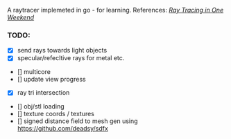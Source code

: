 A raytracer implemeted in go - for learning.
References:
[_Ray Tracing in One Weekend_](https://raytracing.github.io/books/RayTracingInOneWeekend.html)

### TODO:
- [x] send rays towards light objects
- [x] specular/refecltive rays for metal etc.
- [] multicore
- [] update view progress
- [x] ray tri intersection
- [] obj/stl loading
- [] texture coords / textures
- [] signed distance field to mesh gen using https://github.com/deadsy/sdfx

